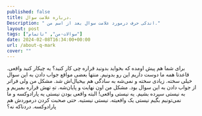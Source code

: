```yaml
---
published: false
title: درباره علامت سوال.
Description: " اندکی حرف درمورد علامت سوال بعد از اسم من."
layout: post
tags: ["سوالات-من", "ناتمام"]
date: 2024-02-08T16:34:00+00:00
url: /about-q-mark
cover: ""
---
```

برای شما هم پیش اومده که بخواید بدونید قراره چی کار کنید؟ یه چیکار کنید واقعی. قاعدتا همه ما دوست داریم این رو بدونیم. منتها بعضی مواقع جواب دادن به این سوال خیلی سخته. زیادی سخته و نمی‌شه به سادگی هم بیخیال‌اش شد. مشکل من ولی فراتر از جواب دادن به این سوال بود. مشکل من اون نهایت و پایان‌شه. تهِ تهش قراره بمیریم و به نیستی سپرده بشیم. یه نیستی واقعی! البته واقعی بودن نیستی یه پارادوکسه و ما نمی‌تونیم بگیم نیستی یک واقعیته. نیستی نیستیه. حتی صحبت کردن درموردش هم پارادوکسه. دردناکه نه؟
